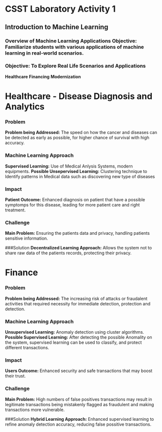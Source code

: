 # CSST Laboratory Activity 1
## Introduction to Machine Learning
### Overview of Machine Learning Applications Objective: Familiarize students with various applications of machine learning in real-world scenarios.
### Objective: To Explore Real Life Scenarios and Applications

**Healthcare**
**Financing**
**Modernization**

# Healthcare - Disease Diagnosis and Analytics 

### Problem 
**Problem being Addressed:** The speed on how the cancer and diseases can be detected as early as possible, for higher chance of survival with high accuracy.


### Machine Learning Approach
**Supervised Learning:** Use of Medical Anlysis Systems, modern equipments. 
**Possible Unsepervised Learning:** Clustering technique to Identify patterns in Medical data such as discovering new type of diseases

### Impact
**Patient Outcome:** Enhanced diagnosis on patient that have a possible symptomps for this disease, leading for more patient care and right treatment.

### Challenge
**Main Problem:** Ensuring the patients data and privacy, handling patients sensitive information.

###Solution
**Decentralized Learning Approach:** Allows the system not to share raw data of the patients records, protecting their privacy. 


# Finance

### Problem

**Problem being Addressed:** The increasing risk of attacks or fraudalent activities that required necessity for immediate detection, protection and detection.

### Machine Learning Approach
**Unsupervised Learning:** Anomaly detection using cluster algorithms. 
**Possible Supervised Learning:** After detecting the possible Anomality on the system, supervised learning can be used to classify, and protect different transactions.

### Impact
**Users Outcome:** Enhanced security and safe transactions that may boost their trust.

### Challenge
**Main Problem:** High numbers of false positives transactions may result in legitimate transactions being mistakenly flagged as fraudulent and making transactions more vulnerable.

###Solution
**Hybrid Learning Approach:** Enhanced supervised learning to refine anomaly detection accuracy, reducing false possitive transactions. 







